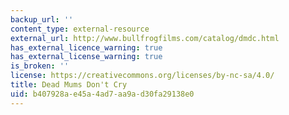```yaml
---
backup_url: ''
content_type: external-resource
external_url: http://www.bullfrogfilms.com/catalog/dmdc.html
has_external_licence_warning: true
has_external_license_warning: true
is_broken: ''
license: https://creativecommons.org/licenses/by-nc-sa/4.0/
title: Dead Mums Don't Cry
uid: b407928a-e45a-4ad7-aa9a-d30fa29138e0
---
```

